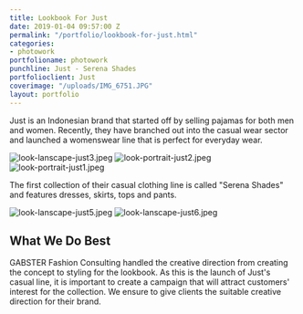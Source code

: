 ```yaml
---
title: Lookbook For Just
date: 2019-01-04 09:57:00 Z
permalink: "/portfolio/lookbook-for-just.html"
categories:
- photowork
portfolioname: photowork
punchline: Just - Serena Shades
portfolioclient: Just
coverimage: "/uploads/IMG_6751.JPG"
layout: portfolio
---
```


Just is an Indonesian brand that started off by selling pajamas for both men and women. Recently, they have branched out into the casual wear sector and launched a womenswear line that is perfect for everyday wear. 

![look-lanscape-just3.jpeg](/uploads/look-lanscape-just3.jpeg)
![look-portrait-just2.jpeg](/uploads/look-portrait-just2.jpeg)![look-portrait-just1.jpeg](/uploads/look-portrait-just1.jpeg)

The first collection of their casual clothing line is called "Serena Shades" and features dresses, skirts, tops and pants.

![look-lanscape-just5.jpeg](/uploads/look-lanscape-just5.jpeg)
![look-lanscape-just6.jpeg](/uploads/look-lanscape-just6.jpeg)

## What We Do Best
GABSTER Fashion Consulting handled the creative direction from creating the concept to styling for the lookbook. As this is the launch of Just's casual line, it is important to create a campaign that will attract customers' interest for the collection. We ensure to give clients the suitable creative direction for their brand.
